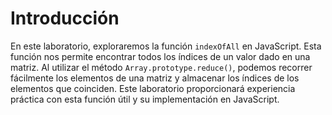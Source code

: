 # Introducción

En este laboratorio, exploraremos la función `indexOfAll` en JavaScript. Esta función nos permite encontrar todos los índices de un valor dado en una matriz. Al utilizar el método `Array.prototype.reduce()`, podemos recorrer fácilmente los elementos de una matriz y almacenar los índices de los elementos que coinciden. Este laboratorio proporcionará experiencia práctica con esta función útil y su implementación en JavaScript.
